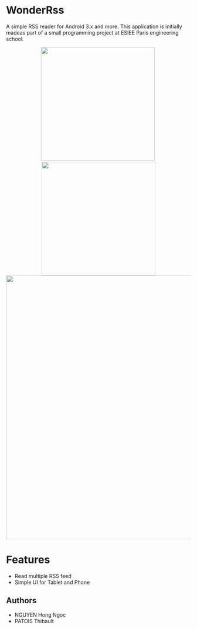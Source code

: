 # WonderRss

A simple RSS reader for Android 3.x and more. This application is initially madeas part of a small programming project at ESIEE Paris engineering school.

<p align="center">
<img src="https://raw.github.com/rubeus90/wonder-rss/master/viewNexus.png" width="310" />&nbsp;
<img src="https://raw.github.com/rubeus90/wonder-rss/master/articleNexus.png" width="310" />
<img src="https://raw.github.com/rubeus90/wonder-rss/master/screenshot_tablet_framed.png" width="720" />
</p>

# Features
* Read multiple RSS feed
* Simple UI for Tablet and Phone

## Authors 
* NGUYEN Hong Ngoc 
* PATOIS Thibault
